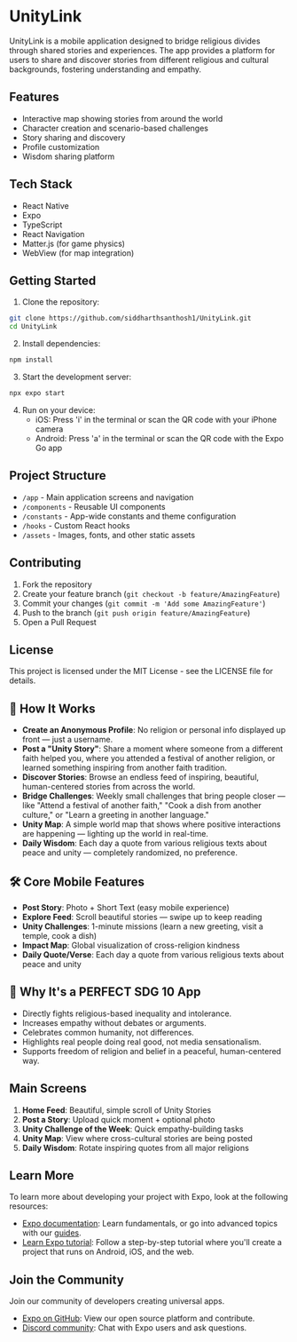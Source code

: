 # UnityLink

UnityLink is a mobile application designed to bridge religious divides through shared stories and experiences. The app provides a platform for users to share and discover stories from different religious and cultural backgrounds, fostering understanding and empathy.

## Features

- Interactive map showing stories from around the world
- Character creation and scenario-based challenges
- Story sharing and discovery
- Profile customization
- Wisdom sharing platform

## Tech Stack

- React Native
- Expo
- TypeScript
- React Navigation
- Matter.js (for game physics)
- WebView (for map integration)

## Getting Started

1. Clone the repository:
```bash
git clone https://github.com/siddharthsanthosh1/UnityLink.git
cd UnityLink
```

2. Install dependencies:
```bash
npm install
```

3. Start the development server:
```bash
npx expo start
```

4. Run on your device:
   - iOS: Press 'i' in the terminal or scan the QR code with your iPhone camera
   - Android: Press 'a' in the terminal or scan the QR code with the Expo Go app

## Project Structure

- `/app` - Main application screens and navigation
- `/components` - Reusable UI components
- `/constants` - App-wide constants and theme configuration
- `/hooks` - Custom React hooks
- `/assets` - Images, fonts, and other static assets

## Contributing

1. Fork the repository
2. Create your feature branch (`git checkout -b feature/AmazingFeature`)
3. Commit your changes (`git commit -m 'Add some AmazingFeature'`)
4. Push to the branch (`git push origin feature/AmazingFeature`)
5. Open a Pull Request

## License

This project is licensed under the MIT License - see the LICENSE file for details.

## 🌟 How It Works

- **Create an Anonymous Profile**: No religion or personal info displayed up front — just a username.
- **Post a "Unity Story"**: Share a moment where someone from a different faith helped you, where you attended a festival of another religion, or learned something inspiring from another faith tradition.
- **Discover Stories**: Browse an endless feed of inspiring, beautiful, human-centered stories from across the world.
- **Bridge Challenges**: Weekly small challenges that bring people closer — like "Attend a festival of another faith," "Cook a dish from another culture," or "Learn a greeting in another language."
- **Unity Map**: A simple world map that shows where positive interactions are happening — lighting up the world in real-time.
- **Daily Wisdom**: Each day a quote from various religious texts about peace and unity — completely randomized, no preference.

## 🛠 Core Mobile Features

- **Post Story**: Photo + Short Text (easy mobile experience)
- **Explore Feed**: Scroll beautiful stories — swipe up to keep reading
- **Unity Challenges**: 1-minute missions (learn a new greeting, visit a temple, cook a dish)
- **Impact Map**: Global visualization of cross-religion kindness
- **Daily Quote/Verse**: Each day a quote from various religious texts about peace and unity

## 🎯 Why It's a PERFECT SDG 10 App

- Directly fights religious-based inequality and intolerance.
- Increases empathy without debates or arguments.
- Celebrates common humanity, not differences.
- Highlights real people doing real good, not media sensationalism.
- Supports freedom of religion and belief in a peaceful, human-centered way.

## Main Screens

1. **Home Feed**: Beautiful, simple scroll of Unity Stories
2. **Post a Story**: Upload quick moment + optional photo
3. **Unity Challenge of the Week**: Quick empathy-building tasks
4. **Unity Map**: View where cross-cultural stories are being posted
5. **Daily Wisdom**: Rotate inspiring quotes from all major religions

## Learn More

To learn more about developing your project with Expo, look at the following resources:

- [Expo documentation](https://docs.expo.dev/): Learn fundamentals, or go into advanced topics with our [guides](https://docs.expo.dev/guides).
- [Learn Expo tutorial](https://docs.expo.dev/tutorial/introduction/): Follow a step-by-step tutorial where you'll create a project that runs on Android, iOS, and the web.

## Join the Community

Join our community of developers creating universal apps.

- [Expo on GitHub](https://github.com/expo/expo): View our open source platform and contribute.
- [Discord community](https://chat.expo.dev): Chat with Expo users and ask questions.
